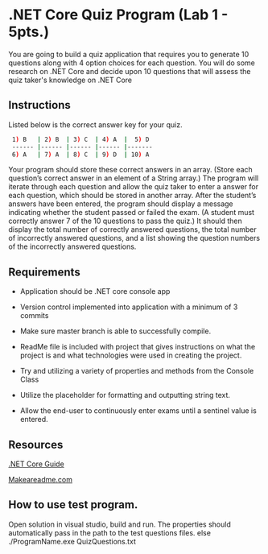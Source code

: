 # .NET Core Quiz Program (Lab 1 - 5pts.)

You are going to build a quiz application that requires you to generate 10 questions along with 4 option choices for each question.  You will do some research on .NET Core and decide upon 10 questions that will assess the quiz taker's knowledge on .NET Core 

## Instructions

Listed below is the correct answer key for your quiz.

```bash
 1) B 	| 2) B 	| 3) C 	| 4) A 	|  5) D 	
 ------	|------	|------	|------	|-------	
 6) A 	| 7) A 	| 8) C 	| 9) D 	| 10) A 	
```
Your program should store these correct answers in an array.  (Store each question’s correct answer in an element of a String array.)  The program will iterate through each question and allow the quiz taker to enter a answer for each question, which should be stored in another array. After the student’s answers have been entered, the program should display a message indicating whether the student passed or failed the exam.  (A student must correctly answer 7 of the 10 questions to pass the quiz.)  It should then display the total number of correctly answered questions, the total number of incorrectly answered questions, and a list showing the question numbers of the incorrectly answered questions.



## Requirements

- Application should be .NET core console app

- Version control implemented into application with a minimum of 3 commits
- Make sure master branch is able to successfully compile.
- ReadMe file is included with project that gives instructions on what the project is and what technologies were used in creating the project.

- Try and utilizing a variety of properties and methods from the Console Class
- Utilize the placeholder for formatting and outputting string text.
- Allow the end-user to continuously enter exams until a sentinel value is entered.

## Resources
[.NET Core Guide](https://docs.microsoft.com/en-us/dotnet/core/)

[Makeareadme.com](https://www.makeareadme.com/)


## How to use test program.
Open solution in visual studio, build and run.
The properties should automatically pass in the path to the test questions files.
else 
./ProgramName.exe QuizQuestions.txt

